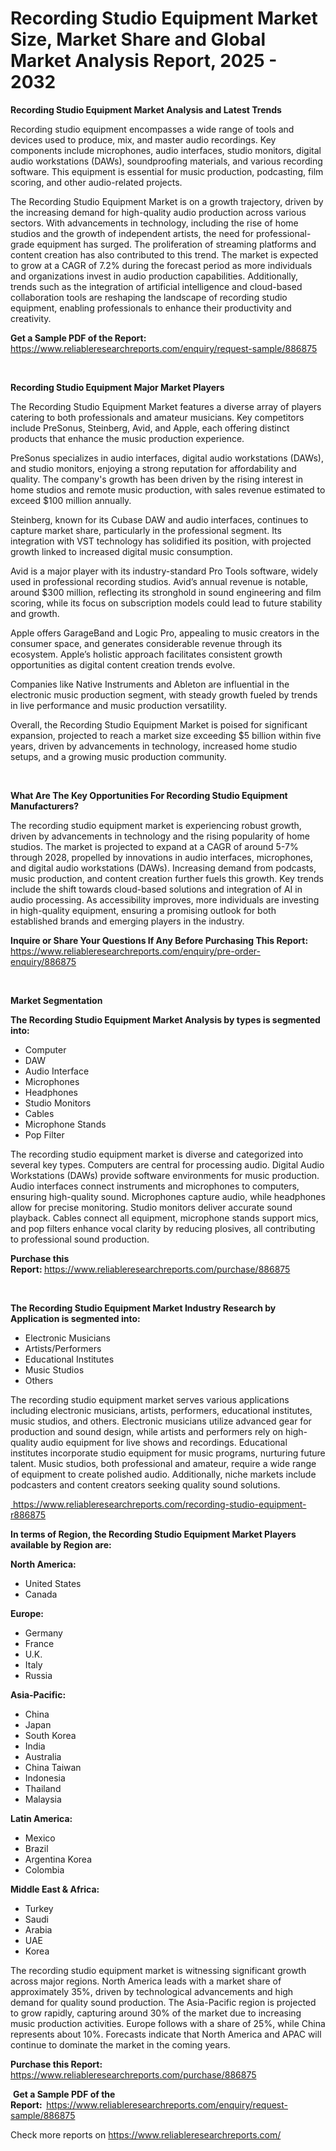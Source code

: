 <p><h1>Recording Studio Equipment Market Size, Market Share and Global Market Analysis Report, 2025 - 2032</h1></p><p><strong>Recording Studio Equipment Market Analysis and Latest Trends</strong></p>
<p><p>Recording studio equipment encompasses a wide range of tools and devices used to produce, mix, and master audio recordings. Key components include microphones, audio interfaces, studio monitors, digital audio workstations (DAWs), soundproofing materials, and various recording software. This equipment is essential for music production, podcasting, film scoring, and other audio-related projects.</p><p>The Recording Studio Equipment Market is on a growth trajectory, driven by the increasing demand for high-quality audio production across various sectors. With advancements in technology, including the rise of home studios and the growth of independent artists, the need for professional-grade equipment has surged. The proliferation of streaming platforms and content creation has also contributed to this trend. The market is expected to grow at a CAGR of 7.2% during the forecast period as more individuals and organizations invest in audio production capabilities. Additionally, trends such as the integration of artificial intelligence and cloud-based collaboration tools are reshaping the landscape of recording studio equipment, enabling professionals to enhance their productivity and creativity.</p></p>
<p><strong>Get a Sample PDF of the Report:&nbsp;</strong> <a href="https://www.reliableresearchreports.com/enquiry/request-sample/886875?utm_campaign=2514&utm_medium=2&utm_source=Github&utm_content=ia&utm_term=02032025&utm_id=recording-studio-equipment">https://www.reliableresearchreports.com/enquiry/request-sample/886875</a></p>
<p>&nbsp;</p>
<p><strong>Recording Studio Equipment Major Market Players</strong></p>
<p><p>The Recording Studio Equipment Market features a diverse array of players catering to both professionals and amateur musicians. Key competitors include PreSonus, Steinberg, Avid, and Apple, each offering distinct products that enhance the music production experience. </p><p>PreSonus specializes in audio interfaces, digital audio workstations (DAWs), and studio monitors, enjoying a strong reputation for affordability and quality. The company's growth has been driven by the rising interest in home studios and remote music production, with sales revenue estimated to exceed $100 million annually.</p><p>Steinberg, known for its Cubase DAW and audio interfaces, continues to capture market share, particularly in the professional segment. Its integration with VST technology has solidified its position, with projected growth linked to increased digital music consumption.</p><p>Avid is a major player with its industry-standard Pro Tools software, widely used in professional recording studios. Avid’s annual revenue is notable, around $300 million, reflecting its stronghold in sound engineering and film scoring, while its focus on subscription models could lead to future stability and growth.</p><p>Apple offers GarageBand and Logic Pro, appealing to music creators in the consumer space, and generates considerable revenue through its ecosystem. Apple’s holistic approach facilitates consistent growth opportunities as digital content creation trends evolve.</p><p>Companies like Native Instruments and Ableton are influential in the electronic music production segment, with steady growth fueled by trends in live performance and music production versatility.</p><p>Overall, the Recording Studio Equipment Market is poised for significant expansion, projected to reach a market size exceeding $5 billion within five years, driven by advancements in technology, increased home studio setups, and a growing music production community.</p></p>
<p>&nbsp;</p>
<p><strong>What Are The Key Opportunities For Recording Studio Equipment Manufacturers?</strong></p>
<p><p>The recording studio equipment market is experiencing robust growth, driven by advancements in technology and the rising popularity of home studios. The market is projected to expand at a CAGR of around 5-7% through 2028, propelled by innovations in audio interfaces, microphones, and digital audio workstations (DAWs). Increasing demand from podcasts, music production, and content creation further fuels this growth. Key trends include the shift towards cloud-based solutions and integration of AI in audio processing. As accessibility improves, more individuals are investing in high-quality equipment, ensuring a promising outlook for both established brands and emerging players in the industry.</p></p>
<p><strong>Inquire or Share Your Questions If Any Before Purchasing This Report:</strong> <a href="https://www.reliableresearchreports.com/enquiry/pre-order-enquiry/886875?utm_campaign=2514&utm_medium=2&utm_source=Github&utm_content=ia&utm_term=02032025&utm_id=recording-studio-equipment">https://www.reliableresearchreports.com/enquiry/pre-order-enquiry/886875</a></p>
<p>&nbsp;</p>
<p><strong>Market Segmentation</strong></p>
<p><strong>The Recording Studio Equipment Market Analysis by types is segmented into:</strong></p>
<p><ul><li>Computer</li><li>DAW</li><li>Audio Interface</li><li>Microphones</li><li>Headphones</li><li>Studio Monitors</li><li>Cables</li><li>Microphone Stands</li><li>Pop Filter</li></ul></p>
<p><p>The recording studio equipment market is diverse and categorized into several key types. Computers are central for processing audio. Digital Audio Workstations (DAWs) provide software environments for music production. Audio interfaces connect instruments and microphones to computers, ensuring high-quality sound. Microphones capture audio, while headphones allow for precise monitoring. Studio monitors deliver accurate sound playback. Cables connect all equipment, microphone stands support mics, and pop filters enhance vocal clarity by reducing plosives, all contributing to professional sound production.</p></p>
<p><strong>Purchase this Report:&nbsp;</strong><a href="https://www.reliableresearchreports.com/purchase/886875?utm_campaign=2514&utm_medium=2&utm_source=Github&utm_content=ia&utm_term=02032025&utm_id=recording-studio-equipment">https://www.reliableresearchreports.com/purchase/886875</a></p>
<p>&nbsp;</p>
<p><strong>The Recording Studio Equipment Market Industry Research by Application is segmented into:</strong></p>
<p><ul><li>Electronic Musicians</li><li>Artists/Performers</li><li>Educational Institutes</li><li>Music Studios</li><li>Others</li></ul></p>
<p><p>The recording studio equipment market serves various applications including electronic musicians, artists, performers, educational institutes, music studios, and others. Electronic musicians utilize advanced gear for production and sound design, while artists and performers rely on high-quality audio equipment for live shows and recordings. Educational institutes incorporate studio equipment for music programs, nurturing future talent. Music studios, both professional and amateur, require a wide range of equipment to create polished audio. Additionally, niche markets include podcasters and content creators seeking quality sound solutions.</p></p>
<p><a href="https://www.reliableresearchreports.com/recording-studio-equipment-r886875?utm_campaign=2514&utm_medium=2&utm_source=Github&utm_content=ia&utm_term=02032025&utm_id=recording-studio-equipment">&nbsp;https://www.reliableresearchreports.com/recording-studio-equipment-r886875</a></p>
<p><strong>In terms of Region, the Recording Studio Equipment Market Players available by Region are:</strong></p>
<p>
    <p> <strong> North America: </strong>
        <ul>
            <li>United States</li>
            <li>Canada</li>
        </ul>
        </p> 
    <p> <strong> Europe: </strong>
        <ul>
            <li>Germany</li>
            <li>France</li>
            <li>U.K.</li>
            <li>Italy</li>
            <li>Russia</li>
        </ul>
        </p> 
    <p> <strong> Asia-Pacific: </strong>
        <ul>
            <li>China</li>
            <li>Japan</li>
            <li>South Korea</li>
            <li>India</li>
            <li>Australia</li>
            <li>China Taiwan</li>
            <li>Indonesia</li>
            <li>Thailand</li>
            <li>Malaysia</li>
        </ul>
        </p> 
    <p> <strong> Latin America: </strong>
        <ul>
            <li>Mexico</li>
            <li>Brazil</li>
            <li>Argentina Korea</li>
            <li>Colombia</li>
        </ul>
        </p> 
    <p> <strong> Middle East & Africa: </strong>
        <ul>
            <li>Turkey</li>
            <li>Saudi</li>
            <li>Arabia</li>
            <li>UAE</li>
            <li>Korea</li>
        </ul>
    </p>
    </p>
<p><p>The recording studio equipment market is witnessing significant growth across major regions. North America leads with a market share of approximately 35%, driven by technological advancements and high demand for quality sound production. The Asia-Pacific region is projected to grow rapidly, capturing around 30% of the market due to increasing music production activities. Europe follows with a share of 25%, while China represents about 10%. Forecasts indicate that North America and APAC will continue to dominate the market in the coming years.</p></p>
<p><strong>Purchase this Report: </strong><a href="https://www.reliableresearchreports.com/purchase/886875?utm_campaign=2514&utm_medium=2&utm_source=Github&utm_content=ia&utm_term=02032025&utm_id=recording-studio-equipment">https://www.reliableresearchreports.com/purchase/886875</a></p>
<p>&nbsp;<strong>Get a Sample PDF of the Report:&nbsp;&nbsp;</strong><a href="https://www.reliableresearchreports.com/enquiry/request-sample/886875?utm_campaign=2514&utm_medium=2&utm_source=Github&utm_content=ia&utm_term=02032025&utm_id=recording-studio-equipment">https://www.reliableresearchreports.com/enquiry/request-sample/886875</a></p>
<p><strong></strong></p>
<p>Check more reports on <a href="https://www.reliableresearchreports.com/?utm_campaign=2514&utm_medium=2&utm_source=Github&utm_content=ia&utm_term=02032025&utm_id=recording-studio-equipment">https://www.reliableresearchreports.com/</a></p>